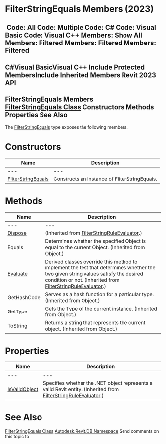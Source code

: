 # FilterStringEquals Members (2023)

﻿
 Code: All Code: Multiple Code: C# Code: Visual Basic Code: Visual C++  Members: Show All Members: Filtered Members: Filtered Members: Filtered   
---  
C#Visual BasicVisual C++
Include Protected MembersInclude Inherited Members
Revit 2023 API  
---  
FilterStringEquals Members  
[FilterStringEquals Class](9a0d3b08-44ea-963f-f54d-c99e28fd1715.md "FilterStringEquals Class") Constructors Methods Properties See Also  
---  
The [FilterStringEquals](9a0d3b08-44ea-963f-f54d-c99e28fd1715.md "FilterStringEquals Class") type exposes the following members.
# Constructors
| Name | Description |
| --- | --- |
| --- | --- | --- |
| [FilterStringEquals](41c3180e-00ad-89f6-5be5-eff1c4e66047.md "FilterStringEquals Constructor") | Constructs an instance of FilterStringEquals. |

# Methods
| Name | Description |
| --- | --- |
| --- | --- | --- |
| [Dispose](852de747-8837-d13a-5141-fdbbdd66fdce.md "Dispose Method") | (Inherited from [FilterStringRuleEvaluator](ba8dad25-3f85-1fbb-a164-323c3750018c.md "FilterStringRuleEvaluator Class").) |
| Equals | Determines whether the specified Object is equal to the current Object. (Inherited from Object.) |
| [Evaluate](fcbe6f51-9a2e-10bc-36bb-7705f554bd14.md "Evaluate Method") | Derived classes override this method to implement the test that determines whether the two given string values satisfy the desired condition or not.  (Inherited from [FilterStringRuleEvaluator](ba8dad25-3f85-1fbb-a164-323c3750018c.md "FilterStringRuleEvaluator Class").) |
| GetHashCode | Serves as a hash function for a particular type.  (Inherited from Object.) |
| GetType | Gets the Type of the current instance. (Inherited from Object.) |
| ToString | Returns a string that represents the current object. (Inherited from Object.) |

# Properties
| Name | Description |
| --- | --- |
| --- | --- | --- |
| [IsValidObject](2681c5c1-e859-f664-316a-e3d9d3e6d6b1.md "IsValidObject Property") | Specifies whether the .NET object represents a valid Revit entity.  (Inherited from [FilterStringRuleEvaluator](ba8dad25-3f85-1fbb-a164-323c3750018c.md "FilterStringRuleEvaluator Class").) |

# See Also
[FilterStringEquals Class](9a0d3b08-44ea-963f-f54d-c99e28fd1715.md "FilterStringEquals Class")
[Autodesk.Revit.DB Namespace](87546ba7-461b-c646-cbb1-2cb8f5bff8b2.md "Autodesk.Revit.DB Namespace")
Send comments on this topic to 